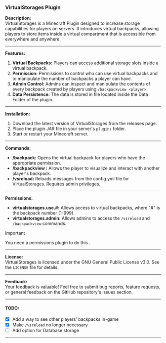 ### VirtualStorages Plugin

**Description:**  
VirtualStorages is a Minecraft Plugin designed to increase storage capabilities for players on servers. It introduces virtual backpacks, allowing players to store items inside a virtual compartment that is accessible from everywhere and anywhere.

---

**Features:**

1. **Virtual Backpacks:** Players can access additional storage slots inside a virtual backpack.
2. **Permission:** Permissions to control who can use virtual backpacks and to manipulate the number of backpacks a player can have.
3. **Admin Control:** Admins can inspect and manipulate the contents of every backpack created by players using `/backpackview <player>`.
4. **Data Persistence:** The data is stored in file located inside the Data Folder of the plugin.
---

**Installation:**

1. Download the latest version of VirtualStorages from the releases page.
2. Place the plugin JAR file in your server's `plugins` folder.
3. Start or restart your Minecraft server.

---

**Commands:**

- **/backpack:** Opens the virtual backpack for players who have the appropriate permission.
- **/backpackview <player>:** Allows the player to visualize and interact with another player's backpack.
- **/vsreload:** Reloads messages from the config.yml file for VirtualStorages. Requires admin privileges.

---

**Permissions:**

- **virtualstorages.use.#:** Allows access to virtual backpacks, where "#" is the backpack number (1-999).
- **virtualstorages.admin:** Allows admins to access the `/vsreload` and `/backpackview` commands.

> [!IMPORTANT]
> You need a permissions plugin to do this .
---

**License:**  
VirtualStorages is licensed under the GNU General Public License v3.0. See the `LICENSE` file for details.

---

**Feedback:**  
Your feedback is valuable! Feel free to submit bug reports, feature requests, or general feedback on the GitHub repository's issues section.

---

#### **TODO:**
- [x] Add a way to see other players' backpacks in-game
- [x] Make `/vsreload` no longer necessary
- [ ] Add option for Database storage

--- 
